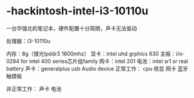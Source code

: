 # -hackintosh-intel-i3-10110u


一台华强北的笔记本，硬件配置十分简陋，声卡无法驱动


处理器：i3-10110u


内存：8g（镁光lpddr3 1600mhz）
显卡：intel uhd grphics 630
主板：i/o-0284 for intel 400 series芯片组family
网卡：intel 201
电池：intel sr1 sr real battery
声卡：generalplus usb Audio device
正常工作：
cpu
核显
网卡
蓝牙
触摸板

非正常工作：
声卡
电池
